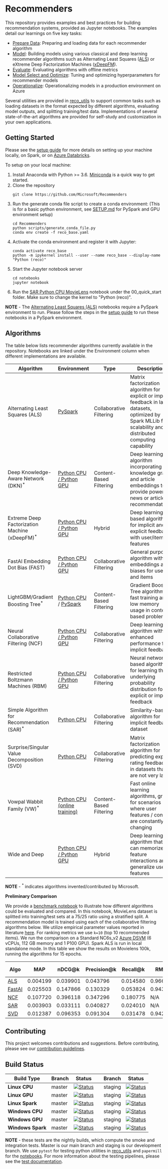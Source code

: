 # Recommenders

This repository provides examples and best practices for building recommendation systems, provided as Jupyter notebooks. The examples detail our learnings on five key tasks: 
- [Prepare Data](notebooks/01_prepare_data/README.md): Preparing and loading data for each recommender algorithm
- [Model](notebooks/02_model/README.md): Building models using various classical and deep learning recommender algorithms such as Alternating Least Squares ([ALS](https://spark.apache.org/docs/latest/api/python/_modules/pyspark/ml/recommendation.html#ALS)) or eXtreme Deep Factorization Machines ([xDeepFM](https://arxiv.org/abs/1803.05170)).
- [Evaluate](notebooks/03_evaluate/README.md): Evaluating algorithms with offline metrics
- [Model Select and Optimize](notebooks/04_model_select_and_optimize): Tuning and optimizing hyperparameters for recommender models
- [Operationalize](notebooks/05_operationalize/README.md): Operationalizing models in a production environment on Azure

Several utilities are provided in [reco_utils](reco_utils) to support common tasks such as loading datasets in the format expected by different algorithms, evaluating model outputs, and splitting training/test data. Implementations of several state-of-the-art algorithms are provided for self-study and customization in your own applications.

## Getting Started
Please see the [setup guide](SETUP.md) for more details on setting up your machine locally, on Spark, or on [Azure Databricks](SETUP.md#setup-guide-for-azure-databricks). 

To setup on your local machine:
1. Install Anaconda with Python >= 3.6. [Miniconda](https://conda.io/miniconda.html) is a quick way to get started.
2. Clone the repository
    ```
    git clone https://github.com/Microsoft/Recommenders
    ```
3. Run the generate conda file script to create a conda environment:
   (This is for a basic python environment, see [SETUP.md](SETUP.md) for PySpark and GPU environment setup) 
    ```
    cd Recommenders
    python scripts/generate_conda_file.py
    conda env create -f reco_base.yaml  
    ```
4. Activate the conda environment and register it with Jupyter:
    ```
    conda activate reco_base
    python -m ipykernel install --user --name reco_base --display-name "Python (reco)"
    ```
5. Start the Jupyter notebook server
    ```
    cd notebooks
    jupyter notebook
    ```
6. Run the [SAR Python CPU MovieLens](notebooks/00_quick_start/sar_movielens.ipynb) notebook under the 00_quick_start folder. Make sure to change the kernel to "Python (reco)".

**NOTE** - The [Alternating Least Squares (ALS)](notebooks/00_quick_start/als_movielens.ipynb) notebooks require a PySpark environment to run. Please follow the steps in the [setup guide](SETUP.md#dependencies-setup) to run these notebooks in a PySpark environment.


## Algorithms

The table below lists recommender algorithms currently available in the repository. Notebooks are linked under the Environment column when different implementations are available.

| Algorithm | Environment | Type | Description | 
| --- | --- | --- | --- |
| Alternating Least Squares (ALS) | [PySpark](notebooks/00_quick_start/als_movielens.ipynb) | Collaborative Filtering | Matrix factorization algorithm for explicit or implicit feedback in large datasets, optimized by Spark MLLib for scalability and distributed computing capability | 
| Deep Knowledge-Aware Network (DKN)<sup>*</sup> | [Python CPU / Python GPU](notebooks/00_quick_start/dkn_synthetic.ipynb) | Content-Based Filtering | Deep learning algorithm incorporating a knowledge graph and article embeddings to provide powerful news or article recommendations | 
| Extreme Deep Factorization Machine (xDeepFM)<sup>*</sup> | [Python CPU / Python GPU](notebooks/00_quick_start/xdeepfm_criteo.ipynb) | Hybrid | Deep learning based algorithm for implicit and explicit feedback with user/item features | 
| FastAI Embedding Dot Bias (FAST) | [Python CPU / Python GPU](notebooks/00_quick_start/fastai_movielens.ipynb) | Collaborative Filtering | General purpose algorithm with embeddings and biases for users and items |
| LightGBM/Gradient Boosting Tree<sup>*</sup> | [Python CPU](notebooks/00_quick_start/lightgbm_tinycriteo.ipynb) / [PySpark](notebooks/02_model/mmlspark_lightgbm_criteo.ipynb) | Content-Based Filtering | Gradient Boosting Tree algorithm for fast training and low memory usage in content-based problems |
| Neural Collaborative Filtering (NCF) | [Python CPU / Python GPU](notebooks/00_quick_start/ncf_movielens.ipynb) | Collaborative Filtering | Deep learning algorithm with enhanced performance for implicit feedback | 
| Restricted Boltzmann Machines (RBM) | [Python CPU / Python GPU](notebooks/00_quick_start/rbm_movielens.ipynb) | Collaborative Filtering | Neural network based algorithm for learning the underlying probability distribution for explicit or implicit feedback | 
| Simple Algorithm for Recommendation (SAR)<sup>*</sup> | [Python CPU](notebooks/00_quick_start/sar_movielens.ipynb) | Collaborative Filtering | Similarity-based algorithm for implicit feedback dataset |
| Surprise/Singular Value Decomposition (SVD) | [Python CPU](notebooks/02_model/surprise_svd_deep_dive.ipynb) | Collaborative Filtering | Matrix factorization algorithm for predicting explicit rating feedback in datasets that are not very large | 
| Vowpal Wabbit Family (VW)<sup>*</sup> | [Python CPU (online training)](notebooks/02_model/vowpal_wabbit_deep_dive.ipynb) | Content-Based Filtering | Fast online learning algorithms, great for scenarios where user features / context are constantly changing |
| Wide and Deep | [Python CPU / Python GPU](notebooks/00_quick_start/wide_deep_movielens.ipynb) | Hybrid | Deep learning algorithm that can memorize feature interactions and generalize user features |


**NOTE** - <sup>*</sup> indicates algorithms invented/contributed by Microsoft.

**Preliminary Comparison**

We provide a [benchmark notebook](benchmark/movielens.ipynb) to illustrate how different algorithms could be evaluated and compared. In this notebook, MovieLens dataset is splitted into training/test sets at a 75/25 ratio using a stratified split. A recommendation model is trained using each of the collaborative filtering algorithms below. We utilize empirical parameter values reported in literature [here](http://mymedialite.net/examples/datasets.html). For ranking metrics we use `k=10` (top 10 recommended items). We run the comparison on a Standard NC6s_v2 [Azure DSVM](https://azure.microsoft.com/en-us/services/virtual-machines/data-science-virtual-machines/) (6 vCPUs, 112 GB memory and 1 P100 GPU). Spark ALS is run in local standalone mode. In this table we show the results on Movielens 100k, running the algorithms for 15 epochs.

| Algo | MAP | nDCG@k | Precision@k | Recall@k | RMSE | MAE | R<sup>2</sup> | Explained Variance | 
| --- | --- | --- | --- | --- | --- | --- | --- | --- | 
| [ALS](notebooks/00_quick_start/als_movielens.ipynb) | 0.004199 |	0.039901	 |0.043796 |	0.014580| 0.966788 |	0.754401 |	0.252924 |	0.248931 | 
| [FastAI](notebooks/00_quick_start/fastai_movielens.ipynb) | 0.025503 |	0.147866 |	0.130329 |	0.053824 | 0.943084 |	0.744337 |	0.285308 |	0.287671 |
| [NCF](notebooks/02_model/ncf_deep_dive.ipynb) | 0.107720	| 0.396118 |	0.347296 |	0.180775 | N/A |	N/A |	N/A |	N/A |
| [SAR](notebooks/00_quick_start/sar_movielens.ipynb) | 0.003903 | 0.033111 |	0.040827 |	0.024010 | N/A |	N/A |	N/A |	N/A |
| [SVD](notebooks/02_model/surprise_svd_deep_dive.ipynb) | 0.012387 |	0.096353 |	0.091304 |	0.031478 | 0.942123	| 0.744029 |	0.286765 |	0.286790 |


## Contributing
This project welcomes contributions and suggestions. Before contributing, please see our [contribution guidelines](CONTRIBUTING.md).


## Build Status

| Build Type | Branch | Status |  | Branch | Status | 
| --- | --- | --- | --- | --- | --- | 
| **Linux CPU** | master | [![Status](https://msdata.visualstudio.com/AlgorithmsAndDataScience/_apis/build/status/nightly?branchName=master)](https://msdata.visualstudio.com/AlgorithmsAndDataScience/_build/latest?definitionId=4792) | | staging | [![Status](https://msdata.visualstudio.com/AlgorithmsAndDataScience/_apis/build/status/nightly_staging?branchName=staging)](https://msdata.visualstudio.com/AlgorithmsAndDataScience/_build/latest?definitionId=4594) |
| **Linux GPU** | master | [![Status](https://msdata.visualstudio.com/AlgorithmsAndDataScience/_apis/build/status/nightly_gpu?branchName=master)](https://msdata.visualstudio.com/DefaultCollection/AlgorithmsAndDataScience/_build/latest?definitionId=4997) | | staging | [![Status](https://msdata.visualstudio.com/AlgorithmsAndDataScience/_apis/build/status/nightly_gpu_staging?branchName=staging)](https://msdata.visualstudio.com/DefaultCollection/AlgorithmsAndDataScience/_build/latest?definitionId=4998) |
| **Linux Spark** | master | [![Status](https://msdata.visualstudio.com/AlgorithmsAndDataScience/_apis/build/status/nightly_spark?branchName=master)](https://msdata.visualstudio.com/AlgorithmsAndDataScience/_build/latest?definitionId=4804) | | staging | [![Status](https://msdata.visualstudio.com/AlgorithmsAndDataScience/_apis/build/status/Recommenders/nightly_spark_staging)](https://msdata.visualstudio.com/AlgorithmsAndDataScience/_build/latest?definitionId=5186) |
| **Windows CPU** | master | [![Status](https://msdata.visualstudio.com/AlgorithmsAndDataScience/_apis/build/status/windows_production_cpu?branchName=master)](https://msdata.visualstudio.com/AlgorithmsAndDataScience/_build/latest?definitionId=6599) | | staging | [![Status](https://msdata.visualstudio.com/AlgorithmsAndDataScience/_apis/build/status/windows_staging_cpu?branchName=staging)](https://msdata.visualstudio.com/AlgorithmsAndDataScience/_build/latest?definitionId=6404) |
| **Windows GPU** | master | [![Status](https://msdata.visualstudio.com/AlgorithmsAndDataScience/_apis/build/status/windows_production_gpu?branchName=master)](https://msdata.visualstudio.com/AlgorithmsAndDataScience/_build/latest?definitionId=6600) | | staging | [![Status](https://msdata.visualstudio.com/AlgorithmsAndDataScience/_apis/build/status/windows_staging_gpu?branchName=staging)](https://msdata.visualstudio.com/AlgorithmsAndDataScience/_build/latest?definitionId=6454) |
| **Windows Spark** | master | [![Status](https://msdata.visualstudio.com/AlgorithmsAndDataScience/_apis/build/status/windows_production_pyspark?branchName=master)](https://msdata.visualstudio.com/AlgorithmsAndDataScience/_build/latest?definitionId=6601) | | staging | [![Status](https://msdata.visualstudio.com/AlgorithmsAndDataScience/_apis/build/status/windows_staging_pyspark?branchName=staging)](https://msdata.visualstudio.com/AlgorithmsAndDataScience/_build/latest?definitionId=6455) |

**NOTE** - these tests are the nightly builds, which compute the smoke and integration tests. Master is our main branch and staging is our development branch. We use `pytest` for testing python utilities in [reco_utils](reco_utils) and `papermill` for the [notebooks](notebooks). For more information about the testing pipelines, please see the [test documentation](tests/README.md).

